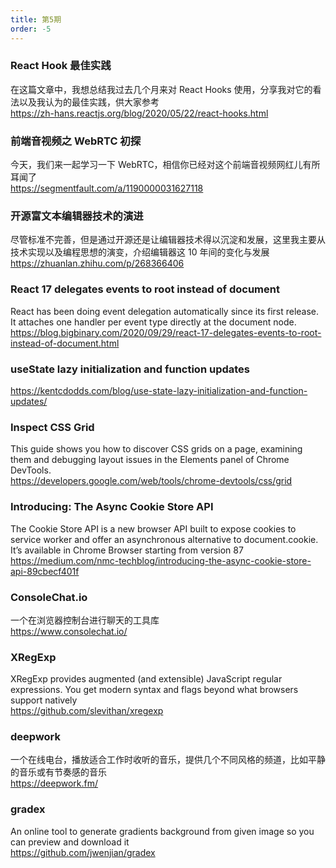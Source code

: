 ```yaml
---
title: 第5期
order: -5
---
```


### React Hook 最佳实践

在这篇文章中，我想总结我过去几个月来对 React Hooks 使用，分享我对它的看法以及我认为的最佳实践，供大家参考  
https://zh-hans.reactjs.org/blog/2020/05/22/react-hooks.html

### 前端音视频之 WebRTC 初探

今天，我们来一起学习一下 WebRTC，相信你已经对这个前端音视频网红儿有所耳闻了  
https://segmentfault.com/a/1190000031627118

### 开源富文本编辑器技术的演进

尽管标准不完善，但是通过开源还是让编辑器技术得以沉淀和发展，这里我主要从技术实现以及编程思想的演变，介绍编辑器这 10 年间的变化与发展  
https://zhuanlan.zhihu.com/p/268366406

### React 17 delegates events to root instead of document

React has been doing event delegation automatically since its first release. It attaches one handler per event type directly at the document node.  
https://blog.bigbinary.com/2020/09/29/react-17-delegates-events-to-root-instead-of-document.html

### useState lazy initialization and function updates

https://kentcdodds.com/blog/use-state-lazy-initialization-and-function-updates/

### Inspect CSS Grid

This guide shows you how to discover CSS grids on a page, examining them and debugging layout issues in the Elements panel of Chrome DevTools.  
https://developers.google.com/web/tools/chrome-devtools/css/grid

### Introducing: The Async Cookie Store API

The Cookie Store API is a new browser API built to expose cookies to service worker and offer an asynchronous alternative to document.cookie. It’s available in Chrome Browser starting from version 87  
https://medium.com/nmc-techblog/introducing-the-async-cookie-store-api-89cbecf401f

### ConsoleChat.io

一个在浏览器控制台进行聊天的工具库  
https://www.consolechat.io/

### XRegExp

XRegExp provides augmented (and extensible) JavaScript regular expressions. You get modern syntax and flags beyond what browsers support natively  
https://github.com/slevithan/xregexp

### deepwork

一个在线电台，播放适合工作时收听的音乐，提供几个不同风格的频道，比如平静的音乐或有节奏感的音乐  
https://deepwork.fm/

### gradex

An online tool to generate gradients background from given image so you can preview and download it  
https://github.com/jwenjian/gradex
